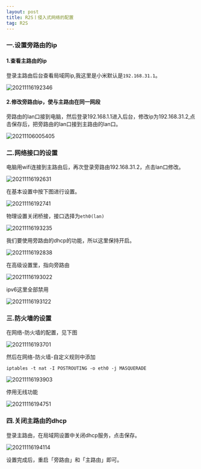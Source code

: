 ```yaml
---
layout: post
title: R2S丨侵入式网络的配置
tag: R2S
---
```



### 一.设置旁路由的ip

#### 1.查看主路由的ip

登录主路由后台查看局域网ip,我这里是小米默认是`192.168.31.1`。

![20211116192346](https://cdn.jsdelivr.net/gh/luckykang/picture_bed/blogs_images/20211116192346.png)

#### 2.修改旁路由ip，使与主路由在同一网段

旁路由的lan口接到电脑，然后登录192.168.1.1进入后台，修改ip为192.168.31.2,点击保存后，把旁路由的lan口接到主路由的lan口。

![20211106005405](https://cdn.jsdelivr.net/gh/luckykang/picture_bed/blogs_images/20211106005405.png)

### 二.网络接口的设置

电脑用wifi连接到主路由后，再次登录旁路由192.168.31.2，点击lan口修改。

![20211116192631](https://cdn.jsdelivr.net/gh/luckykang/picture_bed/blogs_images/20211116192631.png)

在基本设置中按下图进行设置。

![20211116192741](https://cdn.jsdelivr.net/gh/luckykang/picture_bed/blogs_images/20211116192741.png)

物理设置关闭桥接，接口选择为`eth0(lan)`

![20211116193235](https://cdn.jsdelivr.net/gh/luckykang/picture_bed/blogs_images/20211116193235.png)

我们要使用旁路由的dhcp的功能，所以这里保持开启。

![20211116192838](https://cdn.jsdelivr.net/gh/luckykang/picture_bed/blogs_images/20211116192838.png)

在高级设置里，指向旁路由

![20211116193022](https://cdn.jsdelivr.net/gh/luckykang/picture_bed/blogs_images/20211116193022.png)

ipv6这里全部禁用

![20211116193122](https://cdn.jsdelivr.net/gh/luckykang/picture_bed/blogs_images/20211116193122.png)


### 三.防火墙的设置

在网络-防火墙的配置，见下图

![20211116193701](https://cdn.jsdelivr.net/gh/luckykang/picture_bed/blogs_images/20211116193701.png)

然后在网络-防火墙-自定义规则中添加

    iptables -t nat -I POSTROUTING -o eth0 -j MASQUERADE

![20211116193903](https://cdn.jsdelivr.net/gh/luckykang/picture_bed/blogs_images/20211116193903.png)

停用无线功能

![20211116194751](https://cdn.jsdelivr.net/gh/luckykang/picture_bed/blogs_images/20211116194751.png)

### 四.关闭主路由的dhcp

登录主路由，在局域网设置中关闭dhcp服务，点击保存。

![20211116194114](https://cdn.jsdelivr.net/gh/luckykang/picture_bed/blogs_images/20211116194114.png)

设置完成后，重启「旁路由」和「主路由」即可。